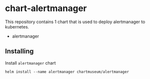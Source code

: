 # chart-alertmanager
This repository contains 1 chart that is used to deploy alertmanager to kubernetes.
- alertmanager

## Installing
Install `alertmanager` chart
```
helm install --name alertmanager chartmuseum/alertmanager
